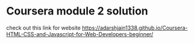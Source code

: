 # Coursera module 2 solution
check out this link for website
https://adarshjain1338.github.io/Coursera-HTML-CSS-and-Javascript-for-Web-Developers-beginner/
